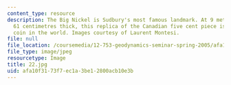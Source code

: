 ```yaml
---
content_type: resource
description: The Big Nickel is Sudbury's most famous landmark. At 9 metres high and
  61 centimetres thick, this replica of the Canadian five cent piece is the largest
  coin in the world. Images courtesy of Laurent Montesi.
file: null
file_location: /coursemedia/12-753-geodynamics-seminar-spring-2005/afa10f3173f7ec1a3be12800acb10e3b_22.jpg
file_type: image/jpeg
resourcetype: Image
title: 22.jpg
uid: afa10f31-73f7-ec1a-3be1-2800acb10e3b
---
```

